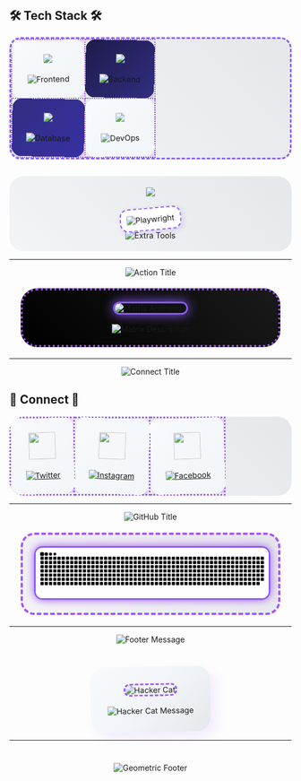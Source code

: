 ## 🛠️ Tech Stack 🛠️
<div align="center">
  <table style="border: 3px dashed #8B5CF6; border-radius: 20px; background: linear-gradient(45deg, #F3F4F6, #E5E7EB);">
    <tr>
      <td align="center" style="padding: 25px; border: 2px dotted #A855F7; border-radius: 20px; background: linear-gradient(135deg, #F8FAFC 0%, #F1F5F9 100%); box-shadow: 5px 5px 15px rgba(139,92,246,0.2); transform: rotate(-1deg);">
        <img src="https://skillicons.dev/icons?i=nextjs,astro,js,tailwind,react&theme=light" />
        <br/><br/>
        <img src="https://readme-typing-svg.demolab.com?font=Kalam&weight=700&size=18&duration=2000&pause=500&color=7C3AED&center=true&vCenter=true&width=200&lines=🎨+FRONTEND+🎨;✨+UI/UX+MAGIC+✨" alt="Frontend" />
      </td>
      <td align="center" style="padding: 25px; border: 2px dotted #8B5CF6; border-radius: 20px; background: linear-gradient(135deg, #1E1B4B 0%, #312E81 100%); box-shadow: 5px 5px 15px rgba(139,92,246,0.3); transform: rotate(1deg);">
        <img src="https://skillicons.dev/icons?i=nodejs,ts,npm,yarn,python" />
        <br/><br/>
        <img src="https://readme-typing-svg.demolab.com?font=Kalam&weight=700&size=18&duration=2000&pause=500&color=C4B5FD&center=true&vCenter=true&width=200&lines=⚙️+BACKEND+⚙️;🔧+SERVER+POWER+🔧" alt="Backend" />
      </td>
    </tr>
    <tr>
      <td align="center" style="padding: 25px; border: 2px dotted #A855F7; border-radius: 20px; background: linear-gradient(135deg, #312E81 0%, #3730A3 100%); box-shadow: 5px 5px 15px rgba(168,85,247,0.3); transform: rotate(1deg);">
        <img src="https://skillicons.dev/icons?i=postgresql,mysql,mongodb,django,aws&theme=dark" />
        <br/><br/>
        <img src="https://readme-typing-svg.demolab.com?font=Kalam&weight=700&size=18&duration=2000&pause=500&color=DDD6FE&center=true&vCenter=true&width=200&lines=🗄️+DATABASE+🗄️;💾+DATA+WIZARD+💾" alt="Database" />
      </td>
      <td align="center" style="padding: 25px; border: 2px dotted #7C3AED; border-radius: 20px; background: linear-gradient(135deg, #F8FAFC 0%, #F1F5F9 100%); box-shadow: 5px 5px 15px rgba(124,58,237,0.2); transform: rotate(-1deg);">
        <img src="https://skillicons.dev/icons?i=docker,linux,git,github,nginx&theme=light" />
        <br/><br/>
        <img src="https://readme-typing-svg.demolab.com?font=Kalam&weight=700&size=18&duration=2000&pause=500&color=6D28D9&center=true&vCenter=true&width=200&lines=🚀+DEVOPS+🚀;⚡+DEPLOY+NINJA+⚡" alt="DevOps" />
      </td>
    </tr>
  </table>
</div>

<div align="center" style="margin-top: 30px; padding: 20px; border: 3px wavy #8B5CF6; border-radius: 25px; background: linear-gradient(45deg, #F3F4F6, #E5E7EB);">
  <img src="https://skillicons.dev/icons?i=html,css,java,arduino,deno,vscode,postman,rust,debian,neovim" />
  <br/><br/>
  <img src="https://playwright.dev/img/playwright-logo.svg" width="48" height="48" alt="Playwright" style="border: 2px dashed #8B5CF6; border-radius: 15px; padding: 10px; background: white; box-shadow: 3px 3px 10px rgba(139,92,246,0.2); transform: rotate(-5deg);"/>
  <br/>
  <img src="https://readme-typing-svg.demolab.com?font=Kalam&weight=600&size=16&duration=2500&pause=800&color=7C3AED&center=true&vCenter=true&width=300&lines=🎪+EXTRA+TOOLS+🎪;🌟+ALWAYS+LEARNING+🌟" alt="Extra Tools" />
</div>

---

<div align="center">
<img src="https://readme-typing-svg.demolab.com?font=Kalam&weight=700&size=28&duration=2000&pause=1000&color=8B5CF6&center=true&vCenter=true&width=600&lines=🎬+CODING+IN+ACTION+🎬;🍿+GRAB+SOME+POPCORN+🍿" alt="Action Title" />
</div>

<div align="center" style="padding: 20px; border: 4px dotted #A855F7; border-radius: 30px; background: linear-gradient(45deg, #000000, #1a1a1a); margin: 20px;">
  <img src="https://i.makeagif.com/media/7-22-2021/wizqV-.gif" width="650" alt="Matrix Animation" style="border: 3px solid #8B5CF6; border-radius: 20px; box-shadow: 0 0 20px #8B5CF6;"/>
  <br/><br/>
  <img src="https://readme-typing-svg.demolab.com?font=Kalam&weight=600&size=20&duration=3000&pause=1000&color=A855F7&center=true&vCenter=true&width=500&lines=🔥+MATRIX+MODE+ACTIVATED+🔥;💻+HACKING+THE+UNIVERSE+💻;🌌+DIGITAL+DREAMS+LOADING...+🌌" alt="Matrix Description" />
</div>

---

<div align="center">
<img src="https://readme-typing-svg.demolab.com?font=Kalam&weight=700&size=32&duration=2000&pause=800&color=7C3AED&center=true&vCenter=true&width=400&lines=🌐+LET'S+CONNECT!+🌐;🤝+SOCIAL+VIBES+🤝" alt="Connect Title" />
</div>

## 🎪 Connect 🎪

<div align="center">
  <table style="border: 4px wavy #8B5CF6; border-radius: 25px; background: linear-gradient(45deg, #F3F4F6, #E5E7EB);">
    <tr>
      <td align="center" style="padding: 25px; border: 3px dotted #A855F7; border-radius: 20px; background: linear-gradient(135deg, #F8FAFC 0%, #F1F5F9 100%); box-shadow: 5px 5px 15px rgba(168,85,247,0.4); transform: rotate(-2deg);">
        <a href="https://x.com/shuan_qi?t=-Mo7aaLZli9l-W1bvxlDKA&s=09" target="_blank">
          <img src="https://skillicons.dev/icons?i=twitter" width="48" height="48" />
          <br/><br/>
          <img src="https://readme-typing-svg.demolab.com?font=Kalam&weight=700&size=16&duration=2000&pause=500&color=7C3AED&center=true&vCenter=true&width=150&lines=🐦+TWITTER+🐦;📱+TWEET+ME!+📱" alt="Twitter" />
        </a>
      </td>
      <td align="center" style="padding: 25px; border: 3px dotted #8B5CF6; border-radius: 20px; background: linear-gradient(135deg, #F8FAFC 0%, #F1F5F9 100%); box-shadow: 5px 5px 15px rgba(139,92,246,0.4); transform: rotate(2deg);">
        <a href="https://www.instagram.com/cesarberrnal_crz?igsh=MTEyb3kzdHVxYmlrNQ==" target="_blank">
          <img src="https://skillicons.dev/icons?i=instagram" width="48" height="48" />
          <br/><br/>
          <img src="https://readme-typing-svg.demolab.com?font=Kalam&weight=700&size=16&duration=2000&pause=500&color=6D28D9&center=true&vCenter=true&width=150&lines=📸+INSTAGRAM+📸;🌈+FOLLOW+ME!+🌈" alt="Instagram" />
        </a>
      </td>
      <td align="center" style="padding: 25px; border: 3px dotted #A855F7; border-radius: 20px; background: linear-gradient(135deg, #F8FAFC 0%, #F1F5F9 100%); box-shadow: 5px 5px 15px rgba(168,85,247,0.4); transform: rotate(-2deg);">
        <a href="https://www.facebook.com/share/1FqvLBk4Ws/" target="_blank">
          <img src="https://skillicons.dev/icons?i=facebook" width="48" height="48" />
          <br/><br/>
          <img src="https://readme-typing-svg.demolab.com?font=Kalam&weight=700&size=16&duration=2000&pause=500&color=7C3AED&center=true&vCenter=true&width=150&lines=👥+FACEBOOK+👥;👍+LIKE+&+SHARE!+👍" alt="Facebook" />
        </a>
      </td>
    </tr>
  </table>
</div>

---

<div align="center">
<img src="https://readme-typing-svg.demolab.com?font=Kalam&weight=700&size=28&duration=2500&pause=1000&color=8B5CF6&center=true&vCenter=true&width=500&lines=🐍+GITHUB+SNAKE+ATTACK!+🐍;📊+CONTRIBUTION+GRAPH+📊;🎮+GAME+MODE+ON!+🎮" alt="GitHub Title" />
</div>

<div align="center" style="padding: 20px; border: 4px dashed #A855F7; border-radius: 25px; background: linear-gradient(45deg, #F3F4F6, #E5E7EB); margin: 20px;">
  <img src="https://raw.githubusercontent.com/Platane/snk/output/github-contribution-grid-snake-dark.svg" alt="GitHub Snake Animation" style="border: 3px solid #8B5CF6; border-radius: 15px; box-shadow: 0 0 15px #A855F7;" />
</div>

---

<div align="center">
  <img src="https://readme-typing-svg.demolab.com?font=Kalam&weight=700&size=24&duration=2500&pause=800&color=7C3AED&center=true&vCenter=true&width=900&height=80&lines=🚀+BUILDING+THE+FUTURE+ONE+LINE+AT+A+TIME+🚀;💡+THINK+DIFFERENT+●+CODE+DIFFERENT+●+BE+DIFFERENT+💡;🌟+TURNING+COFFEE+INTO+CODE+SINCE+FOREVER+🌟;🎯+READY+TO+CREATE+DIGITAL+MAGIC+TOGETHER?+🎯" alt="Footer Message" />
</div>

<div align="center" style="margin-top: 40px;">
  <div style="padding: 30px; border: 4px wavy #8B5CF6; border-radius: 25px; background: linear-gradient(135deg, #F8FAFC 0%, #F1F5F9 50%, #E5E7EB 100%); box-shadow: 10px 10px 20px rgba(139,92,246,0.1); display: inline-block; transform: rotate(-1deg);">
    <img src="https://media.giphy.com/media/j0HjChGV0J44KrrlGv/giphy.gif" width="200px" alt="Hacker Cat" style="border: 3px dashed #A855F7; border-radius: 20px;"/>
    <br/><br/>
    <img src="https://readme-typing-svg.demolab.com?font=Kalam&weight=700&size=20&duration=3000&pause=1000&color=6D28D9&center=true&vCenter=true&width=400&lines=🔥+HACKER+MODE:+ALWAYS+ON+🔥;😸+MEOW-SOME+DEVELOPER+😸;🎪+CODING+CIRCUS+MASTER+🎪" alt="Hacker Cat Message" />
  </div>
</div>

---

<div align="center" style="margin-top: 40px;">
  <img src="https://readme-typing-svg.demolab.com?font=Kalam&weight=600&size=18&duration=4000&pause=1000&color=8B5CF6&center=true&vCenter=true&width=800&lines=🎨+◼◼◼+THANK+YOU+FOR+VISITING+MY+DIGITAL+NOTEBOOK!+◼◼◼+🎨;🌈+▓▓▓+LET'S+BUILD+SOMETHING+AMAZING+TOGETHER!+▓▓▓+🌈;🎪+███+HAPPY+CODING+AND+KEEP+CREATING!+███+🎪;✨+~~~+MAY+YOUR+CODE+BE+BUG-FREE+AND+YOUR+COFFEE+STRONG!+~~~+✨" alt="Geometric Footer" />
</div>
